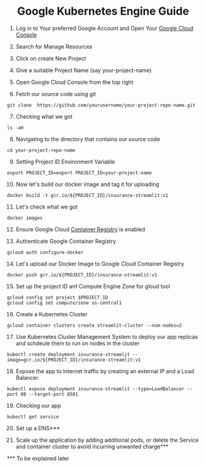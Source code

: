 
<h1 align = "center">Google Kubernetes Engine Guide</h1>

1. Log in to Your preferred Google Account and Open Your [Google Cloud Console](https://console.cloud.google.com/)

2. Search for Manage Resources

3. Click on create New Project

4. Give a suitable Project Name (say your-project-name)

5. Open Google Cloud Console from the top right 

6. Fetch our source code using git

```git clone  https://github.com/yourusername/your-project-repo-name.git ```

7. Checking what we got

```ls -aH ```

8. Navigating to the directory that contains our source code

```cd your-project-repo-name```

9. Setting Project ID Environment Variable

```export PROJECT_ID=export PROJECT_ID=your-project-name```

10. Now let's build our docker image and tag it for uploading

```docker build -t gcr.io/${PROJECT_ID}/insurance-streamlit:v1```

11. Let's check what we got

```docker images```

12. Ensure Google Cloud [Container Registry](https://cloud.google.com/container-registry) is enabled

13. Authenticate Google Container Registry

```gcloud auth configure-docker```

14. Let's upload our Docker Image to Google Cloud Container Registry

```docker push gcr.io/${PROJECT_ID}/insurance-streamlit:v1```

15. Set up the project ID anf Compute Engine Zone for gloud tool


```terminal 
gcloud config set project $PROJECT_ID 
gcloud config set compute/zone us-central1
```


16. Create a Kubernetes Cluster

```gcloud container clusters create streamlit-cluster --num-nodes=2```

17. Use Kubernetes Cluster Management System to deploy our app replicas and schdeule them to run on nodes in the cluster

```kubectl create deployment insurance-streamlit --image=gcr.io/${PROJECT_ID}/insurance-streamlit:v1```

18. Expose the app to Internet traffic by creating an external IP and a Load Balancer

```kubectl expose deployment insurance-streamlit --type=LoadBalancer --port 80 --target-port 8501```

19. Checking our app

```kubectl get service```

20. Set up a DNS***

21. Scale up the application by adding additional pods, or delete the Service and container cluster to avoid incurring unwanted charge***

*** To be explained later


